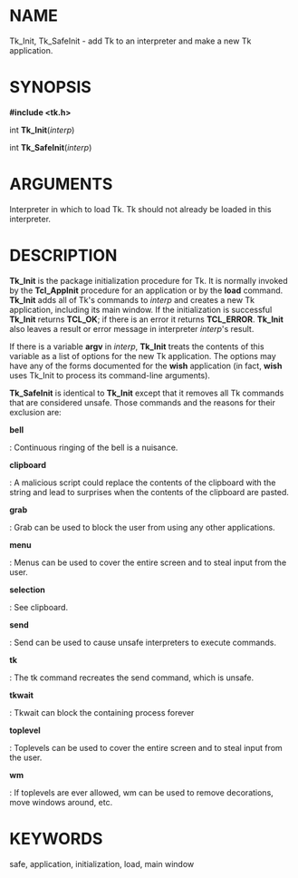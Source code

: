 # NAME

Tk_Init, Tk_SafeInit - add Tk to an interpreter and make a new Tk
application.

# SYNOPSIS

**#include \<tk.h\>**

int **Tk_Init**(*interp*)

int **Tk_SafeInit**(*interp*)

# ARGUMENTS

Interpreter in which to load Tk. Tk should not already be loaded in this
interpreter.

# DESCRIPTION

**Tk_Init** is the package initialization procedure for Tk. It is
normally invoked by the **Tcl_AppInit** procedure for an application or
by the **load** command. **Tk_Init** adds all of Tk\'s commands to
*interp* and creates a new Tk application, including its main window. If
the initialization is successful **Tk_Init** returns **TCL_OK**; if
there is an error it returns **TCL_ERROR**. **Tk_Init** also leaves a
result or error message in interpreter *interp*\'s result.

If there is a variable **argv** in *interp*, **Tk_Init** treats the
contents of this variable as a list of options for the new Tk
application. The options may have any of the forms documented for the
**wish** application (in fact, **wish** uses Tk_Init to process its
command-line arguments).

**Tk_SafeInit** is identical to **Tk_Init** except that it removes all
Tk commands that are considered unsafe. Those commands and the reasons
for their exclusion are:

**bell**

:   Continuous ringing of the bell is a nuisance.

**clipboard**

:   A malicious script could replace the contents of the clipboard with
    the string and lead to surprises when the contents of the clipboard
    are pasted.

**grab**

:   Grab can be used to block the user from using any other
    applications.

**menu**

:   Menus can be used to cover the entire screen and to steal input from
    the user.

**selection**

:   See clipboard.

**send**

:   Send can be used to cause unsafe interpreters to execute commands.

**tk**

:   The tk command recreates the send command, which is unsafe.

**tkwait**

:   Tkwait can block the containing process forever

**toplevel**

:   Toplevels can be used to cover the entire screen and to steal input
    from the user.

**wm**

:   If toplevels are ever allowed, wm can be used to remove decorations,
    move windows around, etc.

# KEYWORDS

safe, application, initialization, load, main window

<!---
Copyright (c) 1995-1996 Sun Microsystems, Inc
-->

